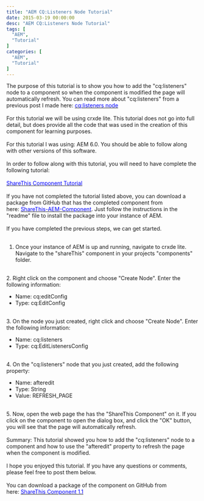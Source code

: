 ```yaml
---
title: "AEM CQ:Listeners Node Tutorial"
date: 2015-03-19 00:00:00
desc: "AEM CQ:Listeners Node Tutorial"
tags: [
  "AEM",
  "Tutorial"
]
categories: [
  "AEM",
  "Tutorial"
]
---
```


The purpose of this tutorial is to show you how to add the "cq:listeners" node to a component so when the component is modified the page will automatically refresh. You can read more about "cq:listeners" from a previous post I made here:&nbsp;<a href="http://scottwestover.blogspot.com/2015/03/aem-cqlisteners-node-for-components.html" target="_blank"><span style="color: blue;">cq:listeners node</span></a><br />
<br />
For this tutorial we will be using crxde lite. This tutorial does not go into full detail, but does provide all the code that was used in the creation of this component for learning purposes.<br />
<br />
For this tutorial I was using: AEM 6.0. You should be able to follow along with other versions of this software.<br />
<br />
In order to follow along with this tutorial, you will need to have complete the following tutorial:<br />
<br />
<a href="http://scottwestover.blogspot.com/2015/03/aem-sharethis-component-tutorial.html" target="_blank"><span style="color: blue;">ShareThis Component Tutorial</span></a><br />
<br />
If you have not completed the tutorial listed above, you can download a package from GitHub that has the completed component from here:&nbsp;<a href="https://github.com/scottwestover/ShareThis-AEM-Component" target="_blank"><span style="color: blue;">ShareThis-AEM-Component</span></a>. Just follow the instructions in the "readme" file to install the package into your instance of AEM.<br />
<br />
If you have completed the previous steps, we can get started.<br />
<br />
1. Once your instance of AEM is up and running, navigate to crxde lite. Navigate to the "shareThis" component in your projects "components" folder.<br />
<br />
2. Right click on the component and choose "Create Node". Enter the following information:<br />
<ul>
<li>Name: cq:editConfig</li>
<li>Type: cq:EditConfig</li>
</ul>
<div>
<br />
3. On the node you just created, right click and choose "Create Node". Enter the following information:</div>
<div>
<ul>
<li>Name: cq:listeners</li>
<li>Type: cq:EditListenersConfig</li>
</ul>
<div>
<br />
4. On the "cq:listeners" node that you just created, add the following property:</div>
</div>
<div>
<ul>
<li>Name: afteredit</li>
<li>Type: String</li>
<li>Value: REFRESH_PAGE</li>
</ul>
<div>
<br />
5. Now, open the web page the has the "ShareThis Component" on it. If you click on the component to open the dialog box, and click the "OK" button, you will see that the page will automatically refresh.<br />
<br />
Summary: This tutorial showed you how to add the "cq:listeners" node to a component and how to use the "afteredit" property to refresh the page when the component is modified.</div>
</div>
<br />
I hope you enjoyed this tutorial. If you have any questions or comments, please feel free to post them below.<br />
<br />
You can download a package of the component on GitHub from here:&nbsp;<a href="https://github.com/scottwestover/ShareThis-AEM-Component/tree/EventListener" target="_blank"><span style="color: blue;">ShareThis Component 1.1</span></a>